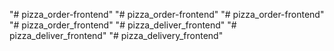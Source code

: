 "# pizza_order-frontend" 
"# pizza_order-frontend" 
"# pizza_order-frontend" 
"# pizza_order_frontend" 
"# pizza_deliver_frontend" 
"# pizza_deliver_frontend" 
"# pizza_delivery_frontend" 

